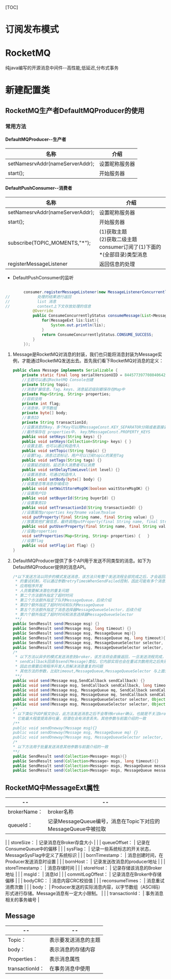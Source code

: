 [TOC] 

# 订阅发布模式
# RocketMQ
纯java编写的开源消息中间件--高性能,低延迟,分布式事务 


# 新建配置类

## RocketMQ生产者DefaultMQProducer的使用

### 常用方法
#### DefaultMQProducer--生产者

| 名称                              | 介绍      |
|---------------------------------|---------|
| setNamesrvAddr(nameServerAddr); | 设置昵称服务器 |
| start();                        | 开始服务器   |

#### DefaultPushConsumer--消费者

| 名称                              | 介绍                                                     |
|---------------------------------|--------------------------------------------------------|
| setNamesrvAddr(nameServerAddr); | 设置昵称服务器                                                |
| start();                        | 开始服务器                                                  |
| subscribe(TOPIC_MOMENTS,"*");   | (1)获取主题<br/>(2)获取二级主题 <br/>consumer订阅了(1)下面的*(全部目录)类型消息 |
|registerMessageListener| 返回信息的处理                                                |

* DefaultPushConsumer的监听

```java
 
        consumer.registerMessageListener(new MessageListenerConcurrently() {
//            处理的结果进行返回
//            list 消息
//            context上下文存放处理的信息
            @Override
            public ConsumeConcurrentlyStatus consumeMessage(List<MessageExt> list, ConsumeConcurrentlyContext consumeConcurrentlyContext) {
                for(MessageExt lis:list){
                    System.out.println(lis);
                }
                return ConsumeConcurrentlyStatus.CONSUME_SUCCESS;
            }
        });
```  


1. Message是RocketMQ对消息的封装，我们也只能将消息封装为Message实例，才能通过RocketMQ发送出去。首先我们看下RocketMQ对消息的定义：  
    ```java
    public class Message implements Serializable {
        private static final long serialVersionUID = 8445773977080406428L;
        //主题可以通过RocketMQ Console创建
        private String topic;
        //消息扩展信息，Tag、keys、消息延迟级别都保存在Map中
        private Map<String, String> properties;
        //目前没用
        private int flag;
        //消息体，字节数组
        private byte[] body;
        //事务ID
        private String transactionId;
        //设置消息的key，多个Key可以用MessageConst.KEY_SEPARATOR分隔或者直接调用第二个方法，传入一个集合
        //最终保存在 properties中， key为MessageConst.PROPERTY_KEYS
        public void setKeys(String keys) {}
        public void setKeys(Collection<String> keys) { }
        //设置主题，也可以通过构造传入
        public void setTopic(String topic) {}
        //设置Tag，消息过滤标记，用户可以订阅topic的某些Tag
        public void setTags(String tags) {}
        //设置延迟级别，延迟多久消费者可以消费
        public void setDelayTimeLevel(int level) {}
        //设置消息体，可通过构造传入
        public void setBody(byte[] body) {}
        //设置是否等消息存储成功
        public void setWaitStoreMsgOK(boolean waitStoreMsgOK) {}
        //设置用户ID
        public void setBuyerId(String buyerId) {}
        //设置事务ID
        public void setTransactionId(String transactionId) {}
        //设置属性properties key为name value为value
        void putProperty(final String name, final String value) {}
        //放置其他扩展信息，最终调用putProperty(final String name, final String value)
        public void putUserProperty(final String name, final String value) {}
        //设置properties
        void setProperties(Map<String, String> properties) {   }
        //设置flag
        public void setFlag(int flag) {}
    }
    ```
2. DefaultMQProducer提供了多个API用于发送不同类型的消息。如下为DefaultMQProducer提供的消息API。
    ```java
    /*以下发送方法以同步的模式发送消息，该方法只有整个发送流程全部完成之后，才会返回。该方法有内部
     * 的重试机制，可以通过参数retryTimesWhenSendFailed控制，因此可能有多个消息发送到broker，应
     * 应用程序开发
     * 人员需要解决潜在的重复问题
     * 第二个方法额外指定了超时时间
     * 第三个方法额外指定了队列MessageQueue，后续介绍
     * 第四个额外指定了超时时间和队列MessageQueue
     * 第五个方法额外指定了消息选择器MessageQueueSelector，后续介绍
     * 第六个额外指定了超时时间和消息选择器MessageQueueSelector
     **/
    public SendResult send(Message msg) {}
    public SendResult send(Message msg, long timeout) {}
    public SendResult send(Message msg, MessageQueue mq){}
    public SendResult send(Message msg, MessageQueue mq, long timeout){}
    public SendResult send(Message msg, MessageQueueSelector selector, Object arg){}
    public SendResult send(Message msg, MessageQueueSelector selector, Object arg, long timeout){}
    /*
     * 以下方法以异步的模式发送消息到broker，该方法将会直接返回，一旦发送流程完成，会执行
     * sendCallback回调与send(Message)类似，它内部实现也会在重试次数用完之后失败才会声明发送失败，
     * 因此也需要应用程序开发人员解决消息重复的问题
     * 其他方法的参数，比如timeout,MessageQueue,MessageQueueSelector 与上面介绍的一样
     **/
    public void send(Message msg,SendCallback sendCallback) {}
    public void send(Message msg, SendCallback sendCallback, long timeout){}
    public void send(Message msg, MessageQueue mq, SendCallback sendCallback){}
    public void send(Message msg, MessageQueue mq, SendCallback sendCallback, long timeout){}
    public void send(Message msg, MessageQueueSelector selector, Object arg, SendCallback sendCallback){}
    public void send(Message msg, MessageQueueSelector selector, Object arg, SendCallback sendCallback, long timeout){}
    /*
    * 以下类似于UDP报文协议，此方法发送消息之后不会等待broker确认，也就是不关注broker是否收到消息
    * 它能最大程度提高吞吐量，但潜在会有消息丢失。其他参数与前面介绍的一致
    /**
    public void sendOneway(Message msg){}
    public void sendOneway(Message msg, MessageQueue mq) {}
    public void sendOneway(Message msg, MessageQueueSelector selector, Object arg){}
    /*
    * 以下方法用于批量发送消息其他参数与前面介绍的一致
    **/
    public SendResult send(Collection<Message> msgs){}
    public SendResult send(Collection<Message> msgs, long timeout){}
    public SendResult send(Collection<Message> msgs, MessageQueue messageQueue) {}
    public SendResult send(Collection<Message> msgs, MessageQueue messageQueue, long timeout){}
    
    ```
   
## RocketMQ中MessageExt属性

| --               | --                                                      |
|------------------|---------------------------------------------------------|
| brokerName：      | broker名称                                                |
 | queueId：         | 记录MessageQueue编号，消息在Topic下对应的MessageQueue中被拉取           |
|
| storeSize：       | 记录消息在Broker存盘大小                                         |
|
| queueOffset：     | 记录在ConsumeQueue中的偏移                                     |
|
| sysFlag：         | 记录一些系统标志的开关状态，MessageSysFlag中定义了系统标识                    |
|
| bornTimestamp：   | 消息创建时间，在Producer发送消息时设置                                 |
|
| bornHost：        | 记录发送改消息的producer地址                                      |
|
| storeTimestamp：  | 消息存储时间                                                  |
|
| storeHost：       | 记录存储该消息的Broker地址                                        |
|
| msgId：           | 消息Id                                                    |
|
| commitLogOffest： | 记录消息在Broker中存储偏移                                        |
|
| bodyCRC：         | 消息内容CRC校验值                                              |
|
| reconsumeTimes：  | 消息重试消费次数                                                |
|
| body：            | Producer发送的实际消息内容，以字节数组（ASCII码）形式进行存储。Message消息有一定大小限制。 |
|
| transactionId：   | 事务消息相关的事务编号                                             |

## Message
| --             | --         |
|----------------|------------|
| Topic：         | 表示要发送消息的主题 |
| body：          | 表示消息的存储内容  |
| Properties：    | 表示消息属性     |
| transactionId： | 在事务消息中使用   |
